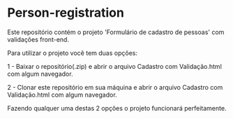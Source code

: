 # Person-registration
Este repositório contém o projeto 'Formulário de cadastro de pessoas' com validações front-end.

Para utilizar o projeto você tem duas opções:

1 - Baixar o repositório(.zip) e abrir o arquivo Cadastro com Validação.html com algum navegador.

2 - Clonar este repositório em sua máquina e abrir o arquivo Cadastro com Validação.html com algum navegador.

Fazendo qualquer uma destas 2 opções o projeto funcionará perfeitamente.
